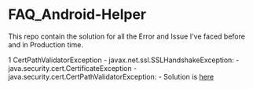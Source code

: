 # FAQ_Android-Helper
This repo contain the solution for all the Error and Issue I've faced before and in Production time.

1 CertPathValidatorException
    - javax.net.ssl.SSLHandshakeException:
    - java.security.cert.CertificateException
    - java.security.cert.CertPathValidatorException:
    - Solution is [here][0]



   [0]: https://github.com/saxenahysm/CertPathValidatorException


